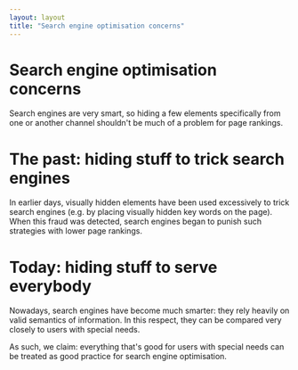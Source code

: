 ```yaml
---
layout: layout
title: "Search engine optimisation concerns"
---
```


# Search engine optimisation concerns

Search engines are very smart, so hiding a few elements specifically from one or another channel shouldn't be much of a problem for page rankings.

# The past: hiding stuff to trick search engines

In earlier days, visually hidden elements have been used excessively to trick search engines (e.g. by placing visually hidden key words on the page). When this fraud was detected, search engines began to punish such strategies with lower page rankings.

# Today: hiding stuff to serve everybody

Nowadays, search engines have become much smarter: they rely heavily on valid semantics of information. In this respect, they can be compared very closely to users with special needs.

As such, we claim: everything that's good for users with special needs can be treated as good practice for search engine optimisation.
